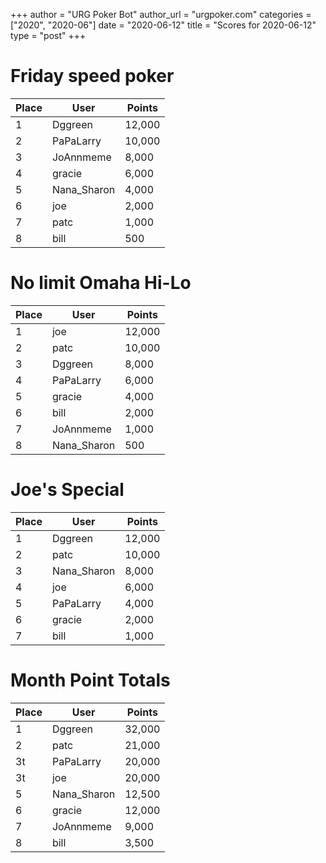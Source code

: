 +++
author = "URG Poker Bot"
author_url = "urgpoker.com"
categories = ["2020", "2020-06"]
date = "2020-06-12"
title = "Scores for 2020-06-12"
type = "post"
+++
# Friday speed poker

| Place | User | Points |
|-------|------|--------|
| 1 | Dggreen | 12,000 |
| 2 | PaPaLarry | 10,000 |
| 3 | JoAnnmeme | 8,000 |
| 4 | gracie | 6,000 |
| 5 | Nana_Sharon | 4,000 |
| 6 | joe | 2,000 |
| 7 | patc | 1,000 |
| 8 | bill | 500 |

# No limit Omaha Hi-Lo

| Place | User | Points |
|-------|------|--------|
| 1 | joe | 12,000 |
| 2 | patc | 10,000 |
| 3 | Dggreen | 8,000 |
| 4 | PaPaLarry | 6,000 |
| 5 | gracie | 4,000 |
| 6 | bill | 2,000 |
| 7 | JoAnnmeme | 1,000 |
| 8 | Nana_Sharon | 500 |

# Joe's Special

| Place | User | Points |
|-------|------|--------|
| 1 | Dggreen | 12,000 |
| 2 | patc | 10,000 |
| 3 | Nana_Sharon | 8,000 |
| 4 | joe | 6,000 |
| 5 | PaPaLarry | 4,000 |
| 6 | gracie | 2,000 |
| 7 | bill | 1,000 |

# Month Point Totals

| Place | User | Points |
|-------|------|--------|
| 1 | Dggreen | 32,000 |
| 2 | patc | 21,000 |
| 3t | PaPaLarry | 20,000 |
| 3t | joe | 20,000 |
| 5 | Nana_Sharon | 12,500 |
| 6 | gracie | 12,000 |
| 7 | JoAnnmeme | 9,000 |
| 8 | bill | 3,500 |

